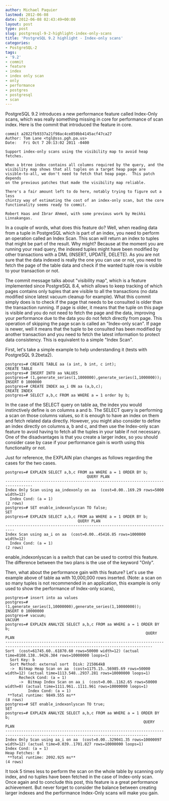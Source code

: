 ```yaml
---
author: Michael Paquier
lastmod: 2012-06-08
date: 2012-06-08 02:43:49+00:00
layout: post
type: post
slug: postgresql-9-2-highlight-index-only-scans
title: 'PostgreSQL 9.2 highlight - Index-only scans'
categories:
- PostgreSQL-2
tags:
- '9.2'
- commit
- feature
- index
- index only scan
- only
- performance
- postgres
- postgresql
- scan
---
```


PostgreSQL 9.2 introduces a new performance feature called Index-Only scans, which was really something missing in core for performance of scan index.
Here is the commit that introduced the feature in core.

    commit a2822fb9337a21f98ac4ce850bb4145acf47ca27
    Author: Tom Lane <tgl@sss.pgh.pa.us>
    Date:   Fri Oct 7 20:13:02 2011 -0400

    Support index-only scans using the visibility map to avoid heap fetches.

    When a btree index contains all columns required by the query, and the
    visibility map shows that all tuples on a target heap page are
    visible-to-all, we don't need to fetch that heap page.  This patch depends
    on the previous patches that made the visibility map reliable.

    There's a fair amount left to do here, notably trying to figure out a less
    chintzy way of estimating the cost of an index-only scan, but the core
    functionality seems ready to commit.

    Robert Haas and Ibrar Ahmed, with some previous work by Heikki Linnakangas.

In a couple of words, what does this feature do?
Well, when reading data from a tuple in PostgreSQL which is part of an index, you need to perform an operation called an Index Scan.
This scan will return an index to tuples that might be part of the result. Why might? Because at the moment you are running your read query, the indexed tuples might have been modified by other transactions with a DML (INSERT, UPDATE, DELETE). As you are not sure that the data indexed is really the one you can use or not, you need to fetch the page of the table data and check if the wanted tuple row is visible to your transaction or not.

The commit message talks about "visibility map", which is a feature implemented since PostgreSQL 8.4, which allows to keep tracking of which pages contains only tuples that are visible to all the transactions (no data modified since latest vacuum cleanup for example). What this commit simply does is to check if the page that needs to be consulted is older than the transaction running.
If page is older, it means that the tuple on this page is visible and you do not need to fetch the page and the data, improving your performance due to the data you do not fetch directly from page. This operation of skipping the page scan is called an "Index-only scan".
If page is newer, well it means that the tuple to be consulted has been modified by another transaction and you need to fetch the latest information to protect data consistency. This is equivalent to a simple "Index Scan".

First, let's take a simple example to help understanding it (tests with PostgreSQL 9.2beta2).

    postgres=# CREATE TABLE aa (a int, b int, c int);
    CREATE TABLE
    postgres=# INSERT INTO aa VALUES
    postgres=# (1,generate_series(1,1000000),generate_series(1,1000000));
    INSERT 0 1000000
    postgres=# CREATE INDEX aa_i ON aa (a,b,c);
    CREATE INDEX
    postgres=# SELECT a,b,c FROM aa WHERE a = 1 order by b;

In the case of the SELECT query on table aa, the index you would instinctively define is on columns a and b. The SELECT query is performing a scan on those columns values, so it is enough to have an index on them and fetch related data directly.
However, you might also consider to define an index directly on columns a, b and c, and then use the Index-only scan feature to avoid having to fetch all the tuples in your table if not necessary. One of the disadvantages is that you create a larger index, so you should consider case by case if your performance gain is worth using this functionality or not.

Just for reference, the EXPLAIN plan changes as follows regarding the cases for the two cases.

    postgres=# EXPLAIN SELECT a,b,c FROM aa WHERE a = 1 ORDER BY b;
                                        QUERY PLAN                                    
    ----------------------------------------------------------------------------------
    Index Only Scan using aa_indexonly on aa  (cost=0.00..169.29 rows=5000 width=12)
      Index Cond: (a = 1)
    (2 rows)
    postgres=# SET enable_indexonlyscan TO false;
    SET
    postgres=# EXPLAIN SELECT a,b,c FROM aa WHERE a = 1 ORDER BY b;
                                    QUERY PLAN                                
    --------------------------------------------------------------------------
    Index Scan using aa_i on aa  (cost=0.00..45416.85 rows=1000000 width=12)
      Index Cond: (a = 1)
    (2 rows)

enable_indexonlyscan is a switch that can be used to control this feature. The difference between the two plans is the use of the keyword "Only".

Then, what about the performance gain with this feature? Let's use the example above of table aa with 10,000,000 rows inserted. (Note: a scan on so many tuples is not recommended in an application, this example is only used to show the performance of Index-only scans),

    postgres=# insert into aa values 
    postgres=# (1,generate_series(1,10000000),generate_series(1,10000000));
    INSERT 0 10000000
    postgres=# vacuum;
    VACUUM
    postgres=# EXPLAIN ANALYZE SELECT a,b,c FROM aa WHERE a = 1 ORDER BY b;
                                                                  QUERY PLAN                                                               
    ---------------------------------------------------------------------------------------------------------------------------------------
    Sort  (cost=61745.60..61870.60 rows=50000 width=12) (actual time=8108.138..9426.384 rows=10000000 loops=1)
      Sort Key: b
      Sort Method: external sort  Disk: 215064kB
      ->  Bitmap Heap Scan on aa  (cost=1175.15..56985.69 rows=50000 width=12) (actual time=1113.548..2937.281 rows=10000000 loops=1)
          Recheck Cond: (a = 1)
          ->  Bitmap Index Scan on aa_i  (cost=0.00..1162.65 rows=50000 width=0) (actual time=1111.961..1111.961 rows=10000000 loops=1)
              Index Cond: (a = 1)
     **Total runtime: 9849.555 ms**
    (8 rows)
    postgres=# SET enable_indexonlyscan TO true;
    SET
    postgres=# EXPLAIN ANALYZE SELECT a,b,c FROM aa WHERE a = 1 ORDER BY b;
                                                                 QUERY PLAN                                                              
    -------------------------------------------------------------------------------------------------------------------------------------
    Index Only Scan using aa_i on aa  (cost=0.00..329041.35 rows=10000097 width=12) (actual time=0.039..1701.827 rows=10000000 loops=1)
    Index Cond: (a = 1)
    Heap Fetches: 0
     **Total runtime: 2092.925 ms**
    (4 rows)

It took 5 times less to perform the scan on the whole table by scanning only index, and no tuples have been fetched in the case of Index-only scan.
Once again and to conclude this post, this feature is a great performance achievement. But never forget to consider the balance between creating larger indexes and the performance Index-Only scans will make you gain.
